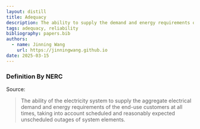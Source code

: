 ```yaml
---
layout: distill
title: Adequacy
description: The ability to supply the demand and energy requirements of the end-use customers.
tags: adequacy, reliability
bibliography: papers.bib
authors:
  - name: Jinning Wang
    url: https://jinningwang.github.io
date: 2025-03-15
---
```


### Definition By NERC

Source: <d-cite key="nerc2013terminology"></d-cite>

> The ability of the electricity system to supply the aggregate electrical demand and energy requirements of the end-use customers at all times, taking into account scheduled and reasonably expected unscheduled outages of system elements.
